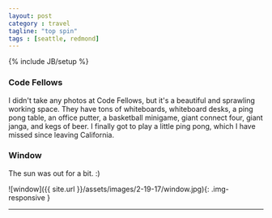 ```yaml
---
layout: post
category : travel
tagline: "top spin"
tags : [seattle, redmond]
---
```

{% include JB/setup %}

### Code Fellows

I didn't take any photos at Code Fellows, but it's a beautiful and sprawling working space. They have tons of whiteboards, whiteboard desks, a ping pong table, an office putter, a basketball minigame, giant connect four, giant janga, and kegs of beer. I finally got to play a little ping pong, which I have missed since leaving California.

### Window

The sun was out for a bit. :)

![window]({{ site.url }}/assets/images/2-19-17/window.jpg){: .img-responsive }

---
